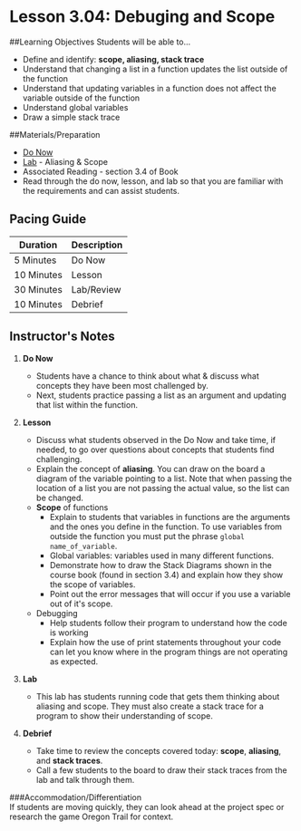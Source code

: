 # Lesson 3.04: Debuging and Scope

##Learning Objectives
Students will be able to... 
* Define and identify: **scope, aliasing, stack trace**
* Understand that changing a list in a function updates the list outside of the function
* Understand that updating variables in a function does not affect the variable outside of the function
* Understand global variables
* Draw a simple stack trace

##Materials/Preparation
* [Do Now]
* [Lab] - Aliasing & Scope
* Associated Reading - section 3.4 of Book
* Read through the do now, lesson, and lab so that you are familiar with the requirements and can assist students.

## Pacing Guide
| **Duration**   | **Description** |
| ---------- | ----------- |
| 5 Minutes  | Do Now      |
| 10 Minutes | Lesson      |
| 30 Minutes | Lab/Review         |
| 10 Minutes | Debrief  |

## Instructor's Notes
1. **Do Now**
    * Students have a chance to think about what & discuss what concepts they have been most challenged by.
    * Next, students practice passing a list as an argument and updating that list within the function. 
2. **Lesson**
    * Discuss what students observed in the Do Now and take time, if needed, to go over questions about concepts that students find challenging. 
    * Explain the concept of **aliasing**. You can draw on the board a diagram of the variable pointing to a list. Note that when passing the location of a list you are not passing the actual value, so the list can be changed. 
    * **Scope** of functions
        * Explain to students that variables in functions are the arguments and the ones you define in the function. To use variables from outside the function you must put the phrase `global name_of_variable`. 
        * Global variables: variables used in many different functions. 
   	    * Demonstrate how to draw the Stack Diagrams shown in the course book (found in section 3.4) and explain how they show the scope of variables.
   	    * Point out the error messages that will occur if you use a variable out of it's scope.
    * Debugging
        * Help students follow their program to understand how the code is working
        * Explain how the use of print statements throughout your code can let you know where in the program things are not operating as expected.
3. **Lab**
    * This lab has students running code that gets them thinking about aliasing and scope. They must also create a stack trace for a program to show their understanding of scope.

4. **Debrief**
    * Take time to review the concepts covered today: **scope**, **aliasing**, and **stack traces**. 
    * Call a few students to the board to draw their stack traces from the lab and talk through them.

###Accommodation/Differentiation    
If students are moving quickly, they can look ahead at the project spec or research the game Oregon Trail for context.

[Do Now]:do_now.md
[Lab]:lab.md